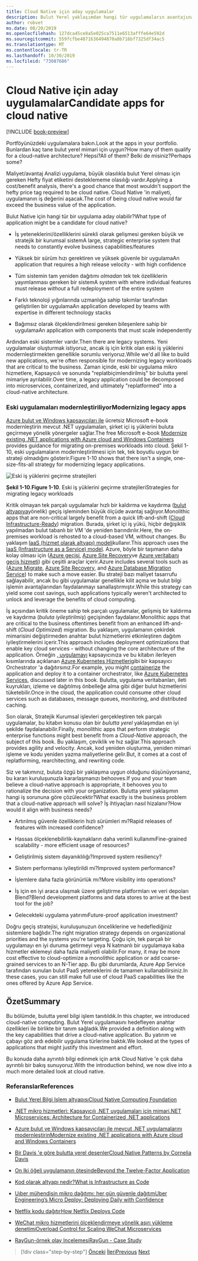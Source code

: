 ```yaml
---
title: Cloud Native için aday uygulamalar
description: Bulut Yerel yaklaşımdan hangi tür uygulamaların avantajına yarar olduğunu öğrenin
author: robvet
ms.date: 08/20/2019
ms.openlocfilehash: 127dca45ce8a5e025ca7511e6513afffe64e592d
ms.sourcegitcommit: 559fcfbe4871636494870a8b716bf7325df34ac5
ms.translationtype: MT
ms.contentlocale: tr-TR
ms.lasthandoff: 10/30/2019
ms.locfileid: "73087686"
---
```

# <a name="candidate-apps-for-cloud-native"></a><span data-ttu-id="77daa-103">Cloud Native için aday uygulamalar</span><span class="sxs-lookup"><span data-stu-id="77daa-103">Candidate apps for cloud native</span></span>

[!INCLUDE [book-preview](../../../includes/book-preview.md)]

<span data-ttu-id="77daa-104">Portföyünüzdeki uygulamalara bakın.</span><span class="sxs-lookup"><span data-stu-id="77daa-104">Look at the apps in your portfolio.</span></span> <span data-ttu-id="77daa-105">Bunlardan kaç tane bulut yerel mimari için uygun?</span><span class="sxs-lookup"><span data-stu-id="77daa-105">How many of them qualify for a cloud-native architecture?</span></span> <span data-ttu-id="77daa-106">Hepsi?</span><span class="sxs-lookup"><span data-stu-id="77daa-106">All of them?</span></span> <span data-ttu-id="77daa-107">Belki de misiniz?</span><span class="sxs-lookup"><span data-stu-id="77daa-107">Perhaps some?</span></span>

<span data-ttu-id="77daa-108">Maliyet/avantaj Analizi uygulama, büyük olasılıkla bulut Yerel olması için gereken Hefty fiyat etiketini desteklememe olasılığı vardır.</span><span class="sxs-lookup"><span data-stu-id="77daa-108">Applying a cost/benefit analysis, there's a good chance that most wouldn't support the hefty price tag required to be cloud native.</span></span> <span data-ttu-id="77daa-109">Cloud Native 'in maliyeti, uygulamanın iş değerini aşacak.</span><span class="sxs-lookup"><span data-stu-id="77daa-109">The cost of being cloud native would far exceed the business value of the application.</span></span>

<span data-ttu-id="77daa-110">Bulut Native için hangi tür bir uygulama aday olabilir?</span><span class="sxs-lookup"><span data-stu-id="77daa-110">What type of application might be a candidate for cloud native?</span></span>

- <span data-ttu-id="77daa-111">İş yeteneklerini/özelliklerini sürekli olarak gelişmesi gereken büyük ve stratejik bir kurumsal sistem</span><span class="sxs-lookup"><span data-stu-id="77daa-111">A large, strategic enterprise system that needs to constantly evolve business capabilities/features</span></span>

- <span data-ttu-id="77daa-112">Yüksek bir sürüm hızı gerektiren ve yüksek güvenle bir uygulama</span><span class="sxs-lookup"><span data-stu-id="77daa-112">An application that requires a high release velocity - with high confidence</span></span>

- <span data-ttu-id="77daa-113">Tüm sistemin tam yeniden dağıtımı *olmadan* tek tek özelliklerin yayımlanması gereken bir sistem</span><span class="sxs-lookup"><span data-stu-id="77daa-113">A system with where individual features must release *without* a full redeployment of the entire system</span></span>

- <span data-ttu-id="77daa-114">Farklı teknoloji yığınlarında uzmanlığa sahip takımlar tarafından geliştirilen bir uygulama</span><span class="sxs-lookup"><span data-stu-id="77daa-114">An application developed by teams with expertise in different technology stacks</span></span>

- <span data-ttu-id="77daa-115">Bağımsız olarak ölçeklendirilmesi gereken bileşenlere sahip bir uygulama</span><span class="sxs-lookup"><span data-stu-id="77daa-115">An application with components that must scale independently</span></span>

<span data-ttu-id="77daa-116">Ardından eski sistemler vardır.</span><span class="sxs-lookup"><span data-stu-id="77daa-116">Then there are legacy systems.</span></span> <span data-ttu-id="77daa-117">Yeni uygulamalar oluşturmak istiyoruz, ancak iş için kritik olan eski iş yüklerini modernleştirmekten genellikle sorumlu veriyoruz.</span><span class="sxs-lookup"><span data-stu-id="77daa-117">While we'd all like to build new applications, we're often responsible for modernizing legacy workloads that are critical to the business.</span></span> <span data-ttu-id="77daa-118">Zaman içinde, eski bir uygulama mikro hizmetlere, Kapsayıcılı ve sonunda "replatbiçimlendirilmiş" bir bulutta yerel mimariye ayrılabilir.</span><span class="sxs-lookup"><span data-stu-id="77daa-118">Over time, a legacy application could be decomposed into microservices, containerized, and ultimately "replatformed" into a cloud-native architecture.</span></span>

### <a name="modernizing-legacy-apps"></a><span data-ttu-id="77daa-119">Eski uygulamaları modernleştiriliyor</span><span class="sxs-lookup"><span data-stu-id="77daa-119">Modernizing legacy apps</span></span>

<span data-ttu-id="77daa-120">[Azure bulut ve Windows kapsayıcıları ile](https://dotnet.microsoft.com/download/thank-you/modernizing-existing-net-apps-ebook) ücretsiz Microsoft e-book modernleştirin mevcut .NET uygulamaları, şirket içi iş yüklerini buluta geçirmeye yönelik yönergeler sağlar.</span><span class="sxs-lookup"><span data-stu-id="77daa-120">The free Microsoft e-book [Modernize existing .NET applications with Azure cloud and Windows Containers](https://dotnet.microsoft.com/download/thank-you/modernizing-existing-net-apps-ebook) provides guidance for migrating on-premises workloads into cloud.</span></span> <span data-ttu-id="77daa-121">Şekil 1-10, eski uygulamaların modernleştirilmesi için tek, tek boyutlu uygun bir strateji olmadığını gösterir.</span><span class="sxs-lookup"><span data-stu-id="77daa-121">Figure 1-10 shows that there isn't a single, one-size-fits-all strategy for modernizing legacy applications.</span></span>

![Eski iş yüklerini geçirme stratejileri](./media/strategies-for-migrating-legacy-workloads.png)

<span data-ttu-id="77daa-123">**Şekil 1-10**.</span><span class="sxs-lookup"><span data-stu-id="77daa-123">**Figure 1-10**.</span></span> <span data-ttu-id="77daa-124">Eski iş yüklerini geçirme stratejileri</span><span class="sxs-lookup"><span data-stu-id="77daa-124">Strategies for migrating legacy workloads</span></span>

<span data-ttu-id="77daa-125">Kritik olmayan tek parçalı uygulamalar hızlı bir kaldırma ve kaydırma ([bulut altyapıya](https://docs.microsoft.com/dotnet/standard/modernize-with-azure-and-containers/lift-and-shift-existing-apps-azure-iaas)yönelik) geçiş işleminden büyük ölçüde avantaj sağlıyor.</span><span class="sxs-lookup"><span data-stu-id="77daa-125">Monolithic apps that are non-critical largely benefit from a quick lift-and-shift ([Cloud Infrastructure-Ready](https://docs.microsoft.com/dotnet/standard/modernize-with-azure-and-containers/lift-and-shift-existing-apps-azure-iaas)) migration.</span></span> <span data-ttu-id="77daa-126">Burada, şirket içi iş yükü, hiçbir değişiklik yapılmadan bulut tabanlı bir VM 'de yeniden barındırılır.</span><span class="sxs-lookup"><span data-stu-id="77daa-126">Here, the on-premises workload is rehosted to a cloud-based VM, without changes.</span></span> <span data-ttu-id="77daa-127">Bu yaklaşım [IaaS (hizmet olarak altyapı) modeli](https://azure.microsoft.com/overview/what-is-iaas/)kullanır.</span><span class="sxs-lookup"><span data-stu-id="77daa-127">This approach uses the [IaaS (Infrastructure as a Service) model](https://azure.microsoft.com/overview/what-is-iaas/).</span></span> <span data-ttu-id="77daa-128">Azure, böyle bir taşımanın daha kolay olması için ([Azure geçişi](https://aka.ms/azuremigrate), [Azure Site Recovery](https://azure.microsoft.com/services/site-recovery/)ve [Azure veritabanı geçiş hizmeti](https://azure.microsoft.com/campaigns/database-migration/)) gibi çeşitli araçlar içerir.</span><span class="sxs-lookup"><span data-stu-id="77daa-128">Azure includes several tools such as ([Azure Migrate](https://aka.ms/azuremigrate), [Azure Site Recovery](https://azure.microsoft.com/services/site-recovery/), and [Azure Database Migration Service](https://azure.microsoft.com/campaigns/database-migration/)) to make such a move easier.</span></span> <span data-ttu-id="77daa-129">Bu strateji bazı maliyet tasarrufu sağlayabilir, ancak bu gibi uygulamalar genellikle kilit açma ve bulut bilgi işlemin avantajlarından faydalanmayı sanallaştırmıştır.</span><span class="sxs-lookup"><span data-stu-id="77daa-129">While this strategy can yield some cost savings, such applications typically weren't architected to unlock and leverage the benefits of cloud computing.</span></span>

<span data-ttu-id="77daa-130">İş açısından kritik öneme sahip tek parçalı uygulamalar, gelişmiş bir kaldırma ve kaydırma (*buluta iyileştirilmiş*) geçişinden faydalanır.</span><span class="sxs-lookup"><span data-stu-id="77daa-130">Monolithic apps that are critical to the business oftentimes benefit from an enhanced lift-and-shift (*Cloud Optimized*) migration.</span></span> <span data-ttu-id="77daa-131">Bu yaklaşım, uygulamanın çekirdek mimarisini değiştirmeden anahtar bulut hizmetlerini etkinleştiren dağıtım iyileştirmelerini içerir.</span><span class="sxs-lookup"><span data-stu-id="77daa-131">This approach includes deployment optimizations that enable key cloud services - without changing the core architecture of the application.</span></span> <span data-ttu-id="77daa-132">Örneğin [, uygulamayı](https://docs.microsoft.com/virtualization/windowscontainers/about/) kapsayıcınıza ve bu kitabın ilerleyen kısımlarında açıklanan [Azure Kubernetes Hizmetleri](https://azure.microsoft.com/services/kubernetes-service/)gibi bir kapsayıcı Orchestrator 'a dağıtırsınız.</span><span class="sxs-lookup"><span data-stu-id="77daa-132">For example, you might [containerize](https://docs.microsoft.com/virtualization/windowscontainers/about/) the application and deploy it to a container orchestrator, like [Azure Kubernetes Services](https://azure.microsoft.com/services/kubernetes-service/), discussed later in this book.</span></span> <span data-ttu-id="77daa-133">Bulutta, uygulama veritabanları, ileti kuyrukları, izleme ve dağıtılmış önbelleğe alma gibi diğer bulut hizmetlerini tüketebilir.</span><span class="sxs-lookup"><span data-stu-id="77daa-133">Once in the cloud, the application could consume other cloud services such as databases, message queues, monitoring, and distributed caching.</span></span>

<span data-ttu-id="77daa-134">Son olarak, Stratejik Kurumsal işlevleri gerçekleştiren tek parçalı uygulamalar, bu kitabın konusu olan bir *bulutta yerel* yaklaşımdan en iyi şekilde faydalanabilir.</span><span class="sxs-lookup"><span data-stu-id="77daa-134">Finally, monolithic apps that perform strategic enterprise functions might best benefit from a *Cloud-Native* approach, the subject of this book.</span></span> <span data-ttu-id="77daa-135">Bu yaklaşım, çeviklik ve hız sağlar.</span><span class="sxs-lookup"><span data-stu-id="77daa-135">This approach provides agility and velocity.</span></span> <span data-ttu-id="77daa-136">Ancak, kod yeniden oluşturma, yeniden mimari işleme ve kodu yeniden yazma maliyetlerine gelir.</span><span class="sxs-lookup"><span data-stu-id="77daa-136">But, it comes at a cost of replatforming, rearchitecting, and rewriting code.</span></span>

<span data-ttu-id="77daa-137">Siz ve takımınız, buluta özgü bir yaklaşıma uygun olduğunu düşünüyorsanız, bu kararı kuruluşunuzla kararlaşmanızı behooves.</span><span class="sxs-lookup"><span data-stu-id="77daa-137">If you and your team believe a cloud-native approach is appropriate, it behooves you to rationalize the decision with your organization.</span></span> <span data-ttu-id="77daa-138">Bulutta yerel yaklaşımın hangi iş sorununa göre çözülecektir?</span><span class="sxs-lookup"><span data-stu-id="77daa-138">What exactly is the business problem that a cloud-native approach will solve?</span></span> <span data-ttu-id="77daa-139">İş ihtiyaçları nasıl hizalanır?</span><span class="sxs-lookup"><span data-stu-id="77daa-139">How would it align with business needs?</span></span>

- <span data-ttu-id="77daa-140">Artırılmış güvenle özelliklerin hızlı sürümleri mı?</span><span class="sxs-lookup"><span data-stu-id="77daa-140">Rapid releases of features with increased confidence?</span></span>

- <span data-ttu-id="77daa-141">Hassas ölçeklenebilirlik-kaynakların daha verimli kullanımı</span><span class="sxs-lookup"><span data-stu-id="77daa-141">Fine-grained scalability - more efficient usage of resources?</span></span>

- <span data-ttu-id="77daa-142">Geliştirilmiş sistem dayanıklılığı?</span><span class="sxs-lookup"><span data-stu-id="77daa-142">Improved system resiliency?</span></span>

- <span data-ttu-id="77daa-143">Sistem performansı iyileştirildi mi?</span><span class="sxs-lookup"><span data-stu-id="77daa-143">Improved system performance?</span></span>

- <span data-ttu-id="77daa-144">İşlemlere daha fazla görünürlük mı?</span><span class="sxs-lookup"><span data-stu-id="77daa-144">More visibility into operations?</span></span>

- <span data-ttu-id="77daa-145">İş için en iyi araca ulaşmak üzere geliştirme platformları ve veri depoları Blend?</span><span class="sxs-lookup"><span data-stu-id="77daa-145">Blend development platforms and data stores to arrive at the best tool for the job?</span></span>

- <span data-ttu-id="77daa-146">Gelecekteki uygulama yatırımı</span><span class="sxs-lookup"><span data-stu-id="77daa-146">Future-proof application investment?</span></span>

<span data-ttu-id="77daa-147">Doğru geçiş stratejisi, kuruluşunuzun önceliklerine ve hedeflediğiniz sistemlere bağlıdır.</span><span class="sxs-lookup"><span data-stu-id="77daa-147">The right migration strategy depends on organizational priorities and the systems you're targeting.</span></span> <span data-ttu-id="77daa-148">Çoğu için, tek parçalı bir uygulamayı en iyi duruma getirmeyi veya N katmanlı bir uygulamaya kaba hizmetler eklemeyi daha fazla maliyetli olabilir.</span><span class="sxs-lookup"><span data-stu-id="77daa-148">For many, it may be more cost effective to cloud-optimize a monolithic application or add coarse-grained services to an N-Tier app.</span></span> <span data-ttu-id="77daa-149">Bu gibi durumlarda, Azure App Service tarafından sunulan bulut PaaS yeteneklerini de tamamen kullanabilirsiniz.</span><span class="sxs-lookup"><span data-stu-id="77daa-149">In these cases, you can still make full use of cloud PaaS capabilities like the ones offered by Azure App Service.</span></span>

## <a name="summary"></a><span data-ttu-id="77daa-150">Özet</span><span class="sxs-lookup"><span data-stu-id="77daa-150">Summary</span></span>

<span data-ttu-id="77daa-151">Bu bölümde, bulutta yerel bilgi işlem tanıtıldık.</span><span class="sxs-lookup"><span data-stu-id="77daa-151">In this chapter, we introduced cloud-native computing.</span></span> <span data-ttu-id="77daa-152">Bulut Yerel uygulamasını hedefleyen anahtar özellikleri ile birlikte bir tanım sağladık.</span><span class="sxs-lookup"><span data-stu-id="77daa-152">We provided a definition along with the key capabilities that drive a cloud-native application.</span></span> <span data-ttu-id="77daa-153">Bu yatırım ve çabayı göz ardı edebilir uygulama türlerine baktık.</span><span class="sxs-lookup"><span data-stu-id="77daa-153">We looked at the types of applications that might justify this investment and effort.</span></span>

<span data-ttu-id="77daa-154">Bu konuda daha ayrıntılı bilgi edinmek için artık Cloud Native 'e çok daha ayrıntılı bir bakış sunuyoruz.</span><span class="sxs-lookup"><span data-stu-id="77daa-154">With the introduction behind, we now dive into a much more detailed look at cloud native.</span></span>

### <a name="references"></a><span data-ttu-id="77daa-155">Referanslar</span><span class="sxs-lookup"><span data-stu-id="77daa-155">References</span></span>

- [<span data-ttu-id="77daa-156">Bulut Yerel Bilgi Işlem altyapısı</span><span class="sxs-lookup"><span data-stu-id="77daa-156">Cloud Native Computing Foundation</span></span>](https://www.cncf.io/)

- [<span data-ttu-id="77daa-157">.NET mikro hizmetleri: Kapsayıcılı .NET uygulamaları için mimari</span><span class="sxs-lookup"><span data-stu-id="77daa-157">.NET Microservices: Architecture for Containerized .NET applications</span></span>](https://dotnet.microsoft.com/download/thank-you/microservices-architecture-ebook)

- [<span data-ttu-id="77daa-158">Azure bulut ve Windows kapsayıcıları ile mevcut .NET uygulamalarını modernleştirin</span><span class="sxs-lookup"><span data-stu-id="77daa-158">Modernize existing .NET applications with Azure cloud and Windows Containers</span></span>](https://dotnet.microsoft.com/download/thank-you/modernizing-existing-net-apps-ebook)

- [<span data-ttu-id="77daa-159">Bir Davis 'e göre bulutta yerel desenler</span><span class="sxs-lookup"><span data-stu-id="77daa-159">Cloud Native Patterns by Cornelia Davis</span></span>](https://www.manning.com/books/cloud-native-patterns)

- [<span data-ttu-id="77daa-160">On Iki öğeli uygulamanın ötesinde</span><span class="sxs-lookup"><span data-stu-id="77daa-160">Beyond the Twelve-Factor Application</span></span>](https://content.pivotal.io/blog/beyond-the-twelve-factor-app)

- [<span data-ttu-id="77daa-161">Kod olarak altyapı nedir?</span><span class="sxs-lookup"><span data-stu-id="77daa-161">What is Infrastructure as Code</span></span>](https://docs.microsoft.com/azure/devops/learn/what-is-infrastructure-as-code)

- [<span data-ttu-id="77daa-162">Uıber mühendisin mikro dağıtımı: her gün güvenle dağıtım</span><span class="sxs-lookup"><span data-stu-id="77daa-162">Uber Engineering’s Micro Deploy: Deploying Daily with Confidence</span></span>](https://eng.uber.com/micro-deploy/)

- [<span data-ttu-id="77daa-163">Netflix kodu dağıtır</span><span class="sxs-lookup"><span data-stu-id="77daa-163">How Netflix Deploys Code</span></span>](https://www.infoq.com/news/2013/06/netflix/)

- [<span data-ttu-id="77daa-164">WeChat mikro hizmetlerini ölçeklendirmeye yönelik aşırı yükleme denetimi</span><span class="sxs-lookup"><span data-stu-id="77daa-164">Overload Control for Scaling WeChat Microservices</span></span>](https://www.cs.columbia.edu/~ruigu/papers/socc18-final100.pdf)

- [<span data-ttu-id="77daa-165">RayGun-örnek olay Incelemesi</span><span class="sxs-lookup"><span data-stu-id="77daa-165">RayGun - Case Study</span></span>](https://raygun.com/case-study/ovation)

>[!div class="step-by-step"]
><span data-ttu-id="77daa-166">[Önceki](definition.md)
>[İleri](introduce-eshoponcontainers-reference-app.md)</span><span class="sxs-lookup"><span data-stu-id="77daa-166">[Previous](definition.md)
[Next](introduce-eshoponcontainers-reference-app.md)</span></span>
